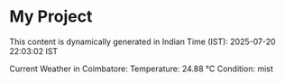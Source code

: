 # My Project

This content is dynamically generated in Indian Time (IST): 2025-07-20 22:03:02 IST


Current Weather in Coimbatore:
Temperature: 24.88 °C
Condition: mist
